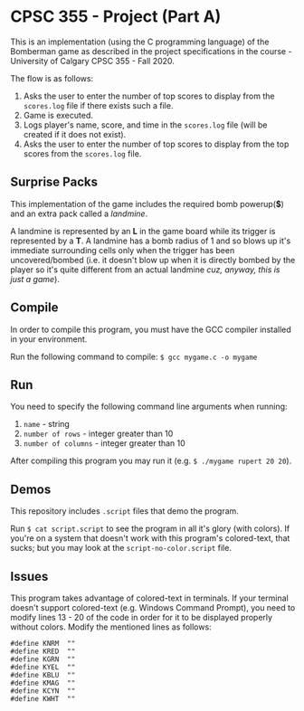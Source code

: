 # CPSC 355 - Project (Part A)

This is an implementation (using the C programming language) of the Bomberman game as described in the project specifications in the course - University of Calgary CPSC 355 - Fall 2020.

The flow is as follows:
1. Asks the user to enter the number of top scores to display from the `scores.log` file if there exists such a file.
2. Game is executed.
3. Logs player's name, score, and time in the `scores.log` file (will be created if it does not exist).
4. Asks the user to enter the number of top scores to display from the top scores from the `scores.log` file.

## Surprise Packs
This implementation of the game includes the required bomb powerup(**$**) and an extra pack called a _landmine_.

A landmine is represented by an **L** in the game board while its trigger is represented by a **T**. A landmine has a bomb radius of 1 and so blows up it's immediate surrounding cells only when the trigger has been uncovered/bombed (i.e. it doesn't blow up when it is directly bombed by the player so it's quite different from an actual landmine *cuz, anyway, this is just a game*).

## Compile
In order to compile this program, you must have the GCC compiler installed in your environment.

Run the following command to compile: `$ gcc mygame.c -o mygame`

## Run
You need to specify the following command line arguments when running:
1. `name` - string
2. `number of rows` - integer greater than 10
3. `number of columns` - integer greater than 10

After compiling this program you may run it (e.g. `$ ./mygame rupert 20 20`).

## Demos
This repository includes `.script` files that demo the program. 

Run `$ cat script.script` to see the program in all it's glory (with colors). If you're on a system that doesn't work with
this program's colored-text, that sucks; but you may look at the `script-no-color.script` file.

## Issues
This program takes advantage of colored-text in terminals. If your terminal doesn't support colored-text (e.g. Windows Command Prompt),
you need to modify lines 13 - 20 of the code in order for it to be displayed properly without colors. Modify the mentioned lines as follows:
```
#define KNRM  ""
#define KRED  ""
#define KGRN  ""
#define KYEL  ""
#define KBLU  ""
#define KMAG  ""
#define KCYN  ""
#define KWHT  ""
```
